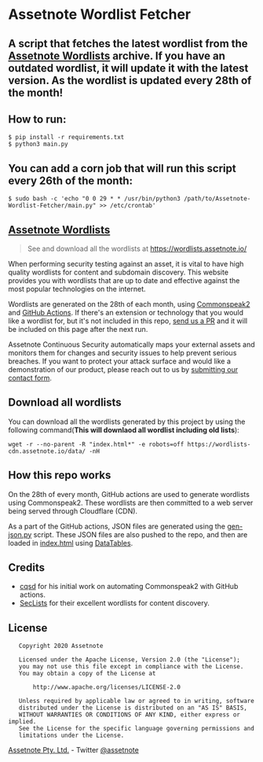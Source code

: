 # Assetnote Wordlist Fetcher

## A script that fetches the latest wordlist from the [Assetnote Wordlists](https://wordlists.assetnote.io) archive. If you have an outdated wordlist, it will update it with the latest version. As the wordlist is updated every 28th of the month!


How to run:
-----------
```
$ pip install -r requirements.txt
$ python3 main.py
```

You can add a corn job that will run this script every 26th of the month:
------------------------------------------------------------------------
```
$ sudo bash -c 'echo "0 0 29 * * /usr/bin/python3 /path/to/Assetnote-Wordlist-Fetcher/main.py" >> /etc/crontab'

```

[Assetnote Wordlists](https://wordlists.assetnote.io)
--------------------

> See and download all the wordlists at https://wordlists.assetnote.io/

When performing security testing against an asset, it is vital to have high quality wordlists for content and subdomain discovery. This website provides you with wordlists that are up to date and effective against the most popular technologies on the internet.

Wordlists are generated on the 28th of each month, using [Commonspeak2](https://github.com/assetnote/commonspeak2/) and [GitHub Actions](https://github.com/assetnote/wordlists/actions). If there's an extension or technology that you would like a wordlist for, but it's not included in this repo, [send us a PR](https://github.com/assetnote/wordlists/blob/master/.github/workflows/wordlists.yml) and it will be included on this page after the next run.

Assetnote Continuous Security automatically maps your external assets and monitors them for changes and security issues to help prevent serious breaches. If you want to protect your attack surface and would like a demonstration of our product, please reach out to us by [submitting our contact form](https://assetnote.io/#signup).

Download all wordlists
----------------------

You can download all the wordlists generated by this project by using the following command(**This will downlaod all wordlist including old lists**):

```
wget -r --no-parent -R "index.html*" -e robots=off https://wordlists-cdn.assetnote.io/data/ -nH
```

How this repo works
-------------------

On the 28th of every month, GitHub actions are used to generate wordlists using Commonspeak2. These wordlists are then committed to a web server being served through Cloudflare (CDN).

As a part of the GitHub actions, JSON files are generated using the [gen-json.py](https://github.com/assetnote/wordlists/blob/master/gen-json.py) script. These JSON files are also pushed to the repo, and then are loaded in [index.html](https://github.com/assetnote/wordlists/blob/master/index.html) using [DataTables](https://datatables.net/).

Credits
-------

- [cqsd](https://github.com/cqsd/daily-commonspeak2) for his initial work on automating Commonspeak2 with GitHub actions.
- [SecLists](https://github.com/danielmiessler/SecLists/tree/master/Discovery/Web-Content) for their excellent wordlists for content discovery.

License
-------

```
   Copyright 2020 Assetnote

   Licensed under the Apache License, Version 2.0 (the "License");
   you may not use this file except in compliance with the License.
   You may obtain a copy of the License at

       http://www.apache.org/licenses/LICENSE-2.0

   Unless required by applicable law or agreed to in writing, software
   distributed under the License is distributed on an "AS IS" BASIS,
   WITHOUT WARRANTIES OR CONDITIONS OF ANY KIND, either express or implied.
   See the License for the specific language governing permissions and
   limitations under the License.
```

[Assetnote Pty. Ltd.](https://assetnote.io/) - Twitter [@assetnote](https://twitter.com/assetnote)
